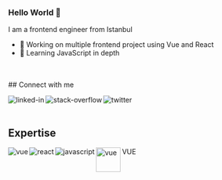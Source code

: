 ### Hello World 👋
I am a frontend engineer from Istanbul
- 🔭 Working on multiple frontend project using Vue and React
- 🌱 Learning JavaScript in depth
<br>
<br>
## Connect with me

[<img align="left" alt="linked-in" src="https://img.shields.io/badge/linkedin-%230077B5.svg?&style=for-the-badge&logo=linkedin&logoColor=white" />](https://www.linkedin.com/in/aylin-sayharman/)
[<img align="left" alt="stack-overflow" src="https://img.shields.io/badge/stack%20overflow-FE7A16?logo=stack-overflow&logoColor=white&style=for-the-badge" />](https://stackoverflow.com/users/12118339/aylin-sayharman)
[<img align="left" alt="twitter" src="https://img.shields.io/badge/twitter-%231DA1F2.svg?&style=for-the-badge&logo=twitter&logoColor=white" />](https://twitter.com/disi_dev)
<br>
<br>
## Expertise
<img align="left" alt="vue" src="https://img.shields.io/badge/*-VUE-42b983" />
<img align="left" alt="react" src="https://img.shields.io/badge/react%20-%2320232a.svg?&style=for-the-badge&logo=react&logoColor=%2361DAFB" />
<img align="left" alt="javascript" src="https://img.shields.io/badge/postgres-%23316192.svg?&style=for-the-badge&logo=postgresql&logoColor=white" />
<div><img width="50px" height="50px" align="left" alt="vue" src="https://vuejs.org/images/logo.svg"/>VUE</div>
<br>
